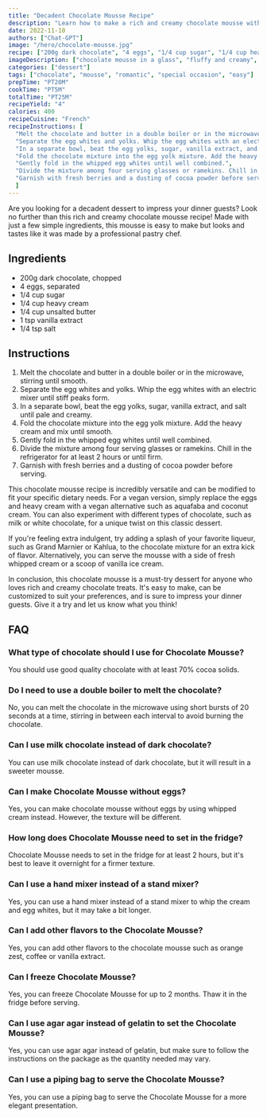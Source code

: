 ```yaml
---
title: "Decadent Chocolate Mousse Recipe"
description: "Learn how to make a rich and creamy chocolate mousse with this easy recipe. Perfect for a romantic dinner or a special occasion."
date: 2022-11-10
authors: ["Chat-GPT"]
image: "/hero/chocolate-mousse.jpg"
recipe: ["200g dark chocolate", "4 eggs", "1/4 cup sugar", "1/4 cup heavy cream", "1/4 cup unsalted butter", "1 tsp vanilla extract", "1/4 tsp salt"]
imageDescription: ["chocolate mousse in a glass", "fluffy and creamy", "garnished with fresh berries", "dusted with cocoa powder"]
categories: ["dessert"]
tags: ["chocolate", "mousse", "romantic", "special occasion", "easy"]
prepTime: "PT20M"
cookTime: "PT5M"
totalTime: "PT25M"
recipeYield: "4"
calories: 400
recipeCuisine: "French"
recipeInstructions: [
  "Melt the chocolate and butter in a double boiler or in the microwave, stirring until smooth.",
  "Separate the egg whites and yolks. Whip the egg whites with an electric mixer until stiff peaks form.",
  "In a separate bowl, beat the egg yolks, sugar, vanilla extract, and salt until pale and creamy.",
  "Fold the chocolate mixture into the egg yolk mixture. Add the heavy cream and mix until smooth.",
  "Gently fold in the whipped egg whites until well combined.",
  "Divide the mixture among four serving glasses or ramekins. Chill in the refrigerator for at least 2 hours or until firm.",
  "Garnish with fresh berries and a dusting of cocoa powder before serving."
  ]
---
```


Are you looking for a decadent dessert to impress your dinner guests? Look no further than this rich and creamy chocolate mousse recipe! Made with just a few simple ingredients, this mousse is easy to make but looks and tastes like it was made by a professional pastry chef.

## Ingredients

- 200g dark chocolate, chopped
- 4 eggs, separated
- 1/4 cup sugar
- 1/4 cup heavy cream
- 1/4 cup unsalted butter
- 1 tsp vanilla extract
- 1/4 tsp salt

## Instructions

1. Melt the chocolate and butter in a double boiler or in the microwave, stirring until smooth.
2. Separate the egg whites and yolks. Whip the egg whites with an electric mixer until stiff peaks form.
3. In a separate bowl, beat the egg yolks, sugar, vanilla extract, and salt until pale and creamy.
4. Fold the chocolate mixture into the egg yolk mixture. Add the heavy cream and mix until smooth.
5. Gently fold in the whipped egg whites until well combined.
6. Divide the mixture among four serving glasses or ramekins. Chill in the refrigerator for at least 2 hours or until firm.
7. Garnish with fresh berries and a dusting of cocoa powder before serving.

This chocolate mousse recipe is incredibly versatile and can be modified to fit your specific dietary needs. For a vegan version, simply replace the eggs and heavy cream with a vegan alternative such as aquafaba and coconut cream. You can also experiment with different types of chocolate, such as milk or white chocolate, for a unique twist on this classic dessert.

If you're feeling extra indulgent, try adding a splash of your favorite liqueur, such as Grand Marnier or Kahlua, to the chocolate mixture for an extra kick of flavor. Alternatively, you can serve the mousse with a side of fresh whipped cream or a scoop of vanilla ice cream.

In conclusion, this chocolate mousse is a must-try dessert for anyone who loves rich and creamy chocolate treats. It's easy to make, can be customized to suit your preferences, and is sure to impress your dinner guests. Give it a try and let us know what you think!

## FAQ

### What type of chocolate should I use for Chocolate Mousse?

You should use good quality chocolate with at least 70% cocoa solids.

### Do I need to use a double boiler to melt the chocolate?

No, you can melt the chocolate in the microwave using short bursts of 20 seconds at a time, stirring in between each interval to avoid burning the chocolate.

### Can I use milk chocolate instead of dark chocolate?

You can use milk chocolate instead of dark chocolate, but it will result in a sweeter mousse. 

### Can I make Chocolate Mousse without eggs?

Yes, you can make chocolate mousse without eggs by using whipped cream instead. However, the texture will be different.

### How long does Chocolate Mousse need to set in the fridge?

Chocolate Mousse needs to set in the fridge for at least 2 hours, but it's best to leave it overnight for a firmer texture.

### Can I use a hand mixer instead of a stand mixer?

Yes, you can use a hand mixer instead of a stand mixer to whip the cream and egg whites, but it may take a bit longer.

### Can I add other flavors to the Chocolate Mousse?

Yes, you can add other flavors to the chocolate mousse such as orange zest, coffee or vanilla extract.

### Can I freeze Chocolate Mousse?

Yes, you can freeze Chocolate Mousse for up to 2 months. Thaw it in the fridge before serving.

### Can I use agar agar instead of gelatin to set the Chocolate Mousse?

Yes, you can use agar agar instead of gelatin, but make sure to follow the instructions on the package as the quantity needed may vary.

### Can I use a piping bag to serve the Chocolate Mousse?

Yes, you can use a piping bag to serve the Chocolate Mousse for a more elegant presentation.